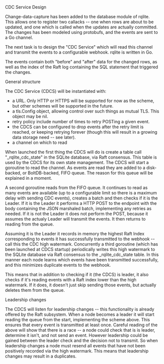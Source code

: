 CDC Service Design

Change-data-capture has been added to the database module of rqlite. This allows one to register two callacks -- one when rows are about to be updated, and one which is called when the updates are actually committed. The changes has been modeled using protobufs, and the events are sent to a Go channel.

The next task is to design the "CDC Service" which will read this channel and transmit the events to a configurable webhook. rqlite is written in Go.

The events contain both "before" and "after" data for the changed rows, as well as the index of the Raft log containing the SQL statement that triggered the changes.

General structure

The CDC Service (CDCS) will be instantiated with:
- a URL. Only HTTP or HTTPS will be supported for now as the scheme, but other schemes will be supported in the future.
- a tls.Config object, allowing control over such things as mutual TLS. This object may be nil.
- retry policy include number of times to retry POSTing a given event. 
- the CDCS can be configured to drop events after the retry limit is reached, or keeping retrying forever (though this will result in a growing data storage need -- see later).
- a channel on which to read 

When launched the first thing the CDCS will do is create a table call "_rqlite_cdc_state" in the SQLite database, via Raft consensus. This table is used by the CDCS for its own state management. The CDCS will start a goroutine to read the channel. As events are read they are added to a disk-backed, or BoltDB-backed, FIFO queue. The reason for this queue will be explained in a moment.

A second goroutine reads from the FIFO queue.  It continues to read as many events are available (up to a configurable limit so there is a maximum delay with sending CDC events), creates a batch and then checks if it is the Leader. If it is the Leader it performs a HTTP POST to the endpoint with the body containing the JSON marshaled batch, implementing any retries as needed. If it is not the Leader it does not perform the POST, because it assumes the actualy Leader will transmit the events. It then returns to reading from the queue.

Assuming it is the Leader it records in memory the highest Raft Index corresponding to events it has successfully transmitted to the webhook -- call this the CDC high watermark. Concurrently a third goroutine (which has been launched at CDCS startup) periodically writes this high watermark to the SQLite database via Raft consensus to the _rqlite_cdc_state table. In this manner each node learns which events have been transmitted successfully, and this minimizes duplicate events to the webhook.

This means that in addition to checking if it (the CDCS) is leader, it also checks if it's reading events with a Raft index lower than the high watermark. If it does, it doesn't just skip sending those events, but actually deletes them from the queue. 

Leadership changes

The CDCS will listen for leadership changes -- this functionality is already offered by the Raft subsystem. When a node becomes a leader it will start reading the queue from the start, implementing the scheme above. This ensures that every event is transmitted at least once. Careful reading of the above will show that there is a race -- a node could check that is is leader, determine it isn't, and not send an event. However leadership could be gained between the leader check and the decision not to transmit. So when leadership changes a node must resend all events that have not been positively recorded via the high watermark. This means that leadership changes may result in a duplicates. 